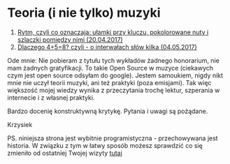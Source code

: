 # Teoria (i nie tylko) muzyki

1. [Rytm, czyli co oznaczają: ułamki przy kluczu, pokolorowane nuty i szlaczki pomiędzy nimi (20.04.2017)](rytm.md)
2. [ Dlaczego 4+5=8? czyli - o interwałach słów kilka (04.05.2017)](intervals.md) 



Ode mnie:
Nie pobieram z tytułu tych wykładów żadnego honorarium, nie mam żadnych gratyfikacji.
To takie Open Source w muzyce (ciekawych czym jest open source odsyłam do google).
Jestem samoukiem, nigdy nikt mnie nie uczył teorii muzyki, ani też praktyki (poza emisjami).
Tak więc większość mojej wiedzy wynika z przeczytania trochę lektur, szperania w internecie i z własnej praktyki.

Bardzo docenię konstruktywną krytykę.
Pytania i uwagi są pożądane.

Krzysiek

PS. niniejsza strona jest wybitnie programistyczna - przechowywana jest historia. W związku z tym w łatwy sposób możesz sprawdzić co się zmieniło od ostatniej Twojej wizyty [tutaj](https://github.com/raven-wing/gnida-teoria-muzyki/commits/master)
